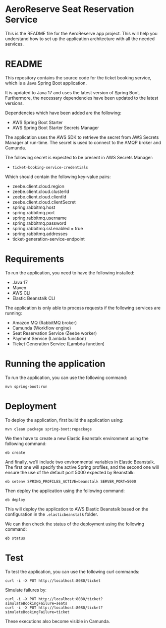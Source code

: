 # AeroReserve Seat Reservation Service

This is the README file for the AeroReserve app project. This will help you understand how to set up the application architecture with all the needed services.

# README

This repository contains the source code for the ticket booking service, which is a Java Spring Boot application.

It is updated to Java 17 and uses the latest version of Spring Boot. Furthermore, the necessary dependencies have been updated to the latest versions.

Dependencies which have been added are the following:
- AWS Spring Boot Starter
- AWS Spring Boot Starter Secrets Manager

The application uses the AWS SDK to retrieve the secret from AWS Secrets Manager at run-time. The secret is used to connect to the AMQP broker and Camunda. 

The following secret is expected to be present in AWS Secrets Manager:
- `ticket-booking-service-credentials`

Which should contain the following key-value pairs:
- zeebe.client.cloud.region
- zeebe.client.cloud.clusterId
- zeebe.client.cloud.clientId
- zeebe.client.cloud.clientSecret
- spring.rabbitmq.host
- spring.rabbitmq.port
- spring.rabbitmq.username
- spring.rabbitmq.password
- spring.rabbitmq.ssl.enabled = true
- spring.rabbitmq.addresses
- ticket-generation-service-endpoint

# Requirements

To run the application, you need to have the following installed:
- Java 17
- Maven
- AWS CLI
- Elastic Beanstalk CLI

The application is only able to process requests if the following services are running:
- Amazon MQ (RabbitMQ broker)
- Camunda (Workflow engine)
- Seat Reservation Service (Zeebe worker)
- Payment Service (Lambda function)
- Ticket Generation Service (Lambda function)

# Running the application

To run the application, you can use the following command:
```
mvn spring-boot:run
```

# Deployment

To deploy the application, first build the application using: 
```
mvn clean package spring-boot:repackage
```

We then have to create a new Elastic Beanstalk environment using the following command:
```
eb create
```

And finally, we’ll include two environmental variables in Elastic Beanstalk. The first one will specify the active Spring profiles, and the second one will ensure the use of the default port 5000 expected by Beanstalk:

```
eb setenv SPRING_PROFILES_ACTIVE=beanstalk SERVER_PORT=5000
```

Then deploy the application using the following command:

```
eb deploy
```

This will deploy the application to AWS Elastic Beanstalk based on the configuration in the `.elasticbeanstalk` folder.

We can then check the status of the deployment using the following command:

```
eb status
```

# Test 

To test the application, you can use the following curl commands:
```
curl -i -X PUT http://localhost:8080/ticket
```
Simulate failures by:
```
curl -i -X PUT http://localhost:8080/ticket?simulateBookingFailure=seats
curl -i -X PUT http://localhost:8080/ticket?simulateBookingFailure=ticket
```
These executions also become visible in Camunda. 